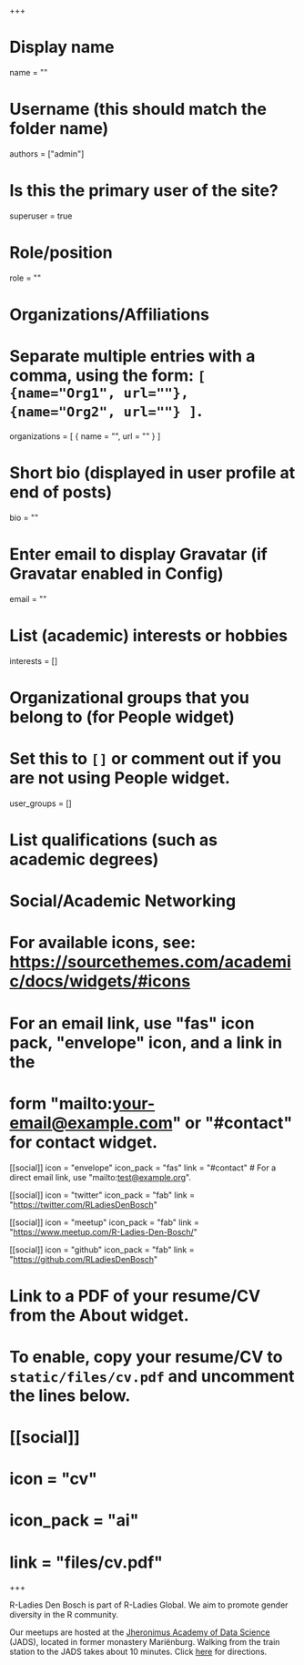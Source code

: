 +++
# Display name
name = ""

# Username (this should match the folder name)
authors = ["admin"]

# Is this the primary user of the site?
superuser = true

# Role/position
role = ""

# Organizations/Affiliations
#   Separate multiple entries with a comma, using the form: `[ {name="Org1", url=""}, {name="Org2", url=""} ]`.
organizations = [ { name = "", url = "" } ]

# Short bio (displayed in user profile at end of posts)
bio = ""

# Enter email to display Gravatar (if Gravatar enabled in Config)
email = ""

# List (academic) interests or hobbies
interests = []

# Organizational groups that you belong to (for People widget)
#   Set this to `[]` or comment out if you are not using People widget.
user_groups = []

# List qualifications (such as academic degrees)

# Social/Academic Networking
# For available icons, see: https://sourcethemes.com/academic/docs/widgets/#icons
#   For an email link, use "fas" icon pack, "envelope" icon, and a link in the
#   form "mailto:your-email@example.com" or "#contact" for contact widget.

[[social]]
  icon = "envelope"
  icon_pack = "fas"
  link = "#contact"  # For a direct email link, use "mailto:test@example.org".

[[social]]
  icon = "twitter"
  icon_pack = "fab"
  link = "https://twitter.com/RLadiesDenBosch"

[[social]]
  icon = "meetup"
  icon_pack = "fab"
  link = "https://www.meetup.com/R-Ladies-Den-Bosch/"

[[social]]
  icon = "github"
  icon_pack = "fab"
  link = "https://github.com/RLadiesDenBosch"
  


# Link to a PDF of your resume/CV from the About widget.
# To enable, copy your resume/CV to `static/files/cv.pdf` and uncomment the lines below.
# [[social]]
#   icon = "cv"
#   icon_pack = "ai"
#   link = "files/cv.pdf"

+++
<br/>

R-Ladies Den Bosch is part of R-Ladies Global. We aim to promote gender diversity in the R community. 

Our meetups are hosted at the [Jheronimus Academy of Data Science](https://www.jads.nl/) (JADS), located in former monastery Mariënburg. Walking from the train station to the JADS takes about 10 minutes. Click [here](https://www.google.com/maps/dir/''S-Hertogenbosch,+Stationsplein,+'s-Hertogenbosch'/Universiteit+Jheronimus+Academy+of+Data+Science,+Sint+Janssingel+92,+5211+DA+'s-Hertogenbosch/@51.69039,5.2926397,16z/data=!4m14!4m13!1m5!1m1!1s0x47c6ee8a7a3fb9fb:0x4320a46dabce6f5c!2m2!1d5.2935477!2d51.6905476!1m5!1m1!1s0x47c6eef520f2020b:0x886355316fb9694!2m2!1d5.2985239!2d51.6882!3e3) for directions. 
